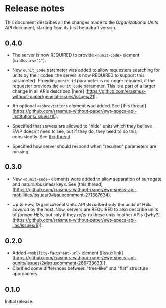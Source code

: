 Release notes
=============

This document describes all the changes made to the *Organizational Units API*
document, starting from its first beta draft version.


0.4.0
-----

* The server is now REQUIRED to provide `<ounit-code>` element
  (`minOccurs="1"`).

* New `ounit_code` parameter was added to allow requesters searching for units
  by their codes (the server is now REQUIRED to support this parameter).
  Providing `ounit_id` parameter is no longer required, if the requester
  provides the `ounit_code` parameter. This is a part of a larger change in all
  APIs described [here]
  (https://github.com/erasmus-without-paper/general-issues/issues/21).

* An optional `<abbreviation>` element wad added. See [this thread]
  (https://github.com/erasmus-without-paper/ewp-specs-api-institutions/issues/10).

* Specified that servers are allowed to "hide" units which they believe EWP
  doesn't need to see, but if they do, they need to do this consistently. See
  [this thread](https://github.com/erasmus-without-paper/general-issues/issues/20).

* Specified how server should respond when "required" parameters are missing.


0.3.0
-----

* New `<ounit-code>` elements were added to allow separation of surrogate and
  natural/business keys. See [this thread]
  (https://github.com/erasmus-without-paper/ewp-specs-api-mobilities/issues/9#issuecomment-271387634).

* Up to now, Organizational Units API described only the units of HEIs
  *covered* by the host. Now, servers are REQUIRED to also describe units of
  *foreign HEIs*, but only if they *refer to* these units in other APIs ([why?]
  (https://github.com/erasmus-without-paper/ewp-specs-api-iias/issues/6)).


0.2.0
-----

* Added `<mobility-factsheet-url>` element ([issue link]
  (https://github.com/erasmus-without-paper/ewp-specs-api-ounits/issues/2#issuecomment-266738633)).
* Clarified some differences between "tree-like" and "flat" structure
  approaches.


0.1.0
-----

Initial release.
